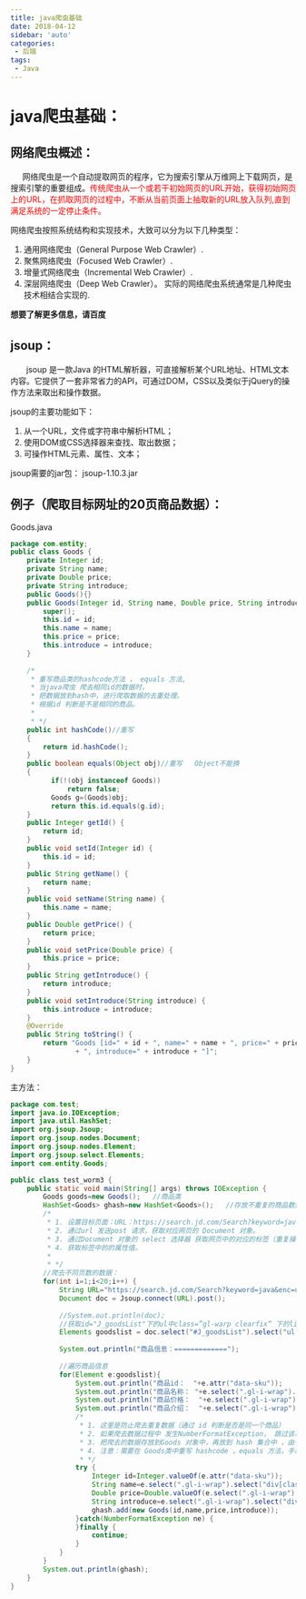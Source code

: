 ```yaml
---
title: java爬虫基础
date: 2018-04-12
sidebar: 'auto'
categories: 
 - 后端
tags:
 - Java
---
```


# java爬虫基础：

## 网络爬虫概述：

&emsp;&ensp;网络爬虫是一个自动提取网页的程序，它为搜索引擎从万维网上下载网页，是搜索引擎的重要组成。<font color="red">传统爬虫从一个或若干初始网页的URL开始，获得初始网页上的URL，在抓取网页的过程中，不断从当前页面上抽取新的URL放入队列,直到满足系统的一定停止条件。</font>

网络爬虫按照系统结构和实现技术，大致可以分为以下几种类型：
1. 通用网络爬虫（General Purpose Web Crawler）.
2. 聚焦网络爬虫（Focused Web Crawler）.
3. 增量式网络爬虫（Incremental Web Crawler）.
4. 深层网络爬虫（Deep Web Crawler）。
实际的网络爬虫系统通常是几种爬虫技术相结合实现的.

**想要了解更多信息，请百度**

## jsoup：

&emsp;&emsp;jsoup 是一款Java 的HTML解析器，可直接解析某个URL地址、HTML文本内容。它提供了一套非常省力的API，可通过DOM，CSS以及类似于jQuery的操作方法来取出和操作数据。

jsoup的主要功能如下：
1. 从一个URL，文件或字符串中解析HTML；
2. 使用DOM或CSS选择器来查找、取出数据；
3. 可操作HTML元素、属性、文本；

jsoup需要的jar包： jsoup-1.10.3.jar


## 例子（爬取目标网址的20页商品数据）：

Goods.java
```java
package com.entity;
public class Goods {
	private Integer id;
	private String name;
	private Double price;
	private String introduce;
	public Goods(){}
	public Goods(Integer id, String name, Double price, String introduce) {
		super();
		this.id = id;
		this.name = name;
		this.price = price;
		this.introduce = introduce;
	}
		
	/*
	 * 重写商品类的hashcode方法 ， equals 方法,
	 * 当java爬虫 爬去相同id的数据时，
	 * 把数据放到hash中，进行爬取数据的去重处理。
	 * 根据id 判断是不是相同的商品。
	 * 
	 * */
	public int hashCode()//重写    
    {  
        return id.hashCode();  
    }  
	public boolean equals(Object obj)//重写   Object不能换  
    {  
          if(!(obj instanceof Goods))  
              return false;  
          Goods g=(Goods)obj;  
          return this.id.equals(g.id);  
    }  
	public Integer getId() {
		return id;
	}
	public void setId(Integer id) {
		this.id = id;
	}
	public String getName() {
		return name;
	}
	public void setName(String name) {
		this.name = name;
	}
	public Double getPrice() {
		return price;
	}
	public void setPrice(Double price) {
		this.price = price;
	}
	public String getIntroduce() {
		return introduce;
	}
	public void setIntroduce(String introduce) {
		this.introduce = introduce;
	}
	@Override
	public String toString() {
		return "Goods [id=" + id + ", name=" + name + ", price=" + price
				+ ", introduce=" + introduce + "]";
	}
}

```

主方法：
```java
package com.test;
import java.io.IOException;
import java.util.HashSet;
import org.jsoup.Jsoup;
import org.jsoup.nodes.Document;
import org.jsoup.nodes.Element;
import org.jsoup.select.Elements;
import com.entity.Goods;

public class test_worm3 {
	public static void main(String[] args) throws IOException {
		Goods goods=new Goods();   //商品类
		HashSet<Goods> ghash=new HashSet<Goods>();   //存放不重复的商品数据
		/*
		 * 1. 设置目标页面：URL：https://search.jd.com/Search?keyword=java&enc=utf-8&wq=java&page= 1 ~ 20 。
		 * 2. 通过url 发送post 请求，获取对应网页的 Document 对象。
		 * 3. 通过Document 对象的 select 选择器 获取网页中的对应的标签（重复操作）。
		 * 4. 获取标签中的的属性值。
		 * 
		 * */
		//爬去不同页数的数据：
		for(int i=1;i<20;i++) {
			String URL="https://search.jd.com/Search?keyword=java&enc=utf-8&wq=java&page="+i;
			Document doc = Jsoup.connect(URL).post();
		
			//System.out.println(doc);
			//获取id="J_goodsList"下的ul中class=”gl-warp clearfix“ 下的li 中的class=”gl-item“的一些元素对象
			Elements goodslist = doc.select("#J_goodsList").select("ul[class=gl-warp clearfix]").select("li[class=gl-item]");
			
			System.out.println("商品信息：=============");
		
			//遍历商品信息
			for(Element e:goodslist){
				System.out.println("商品id：  "+e.attr("data-sku"));
				System.out.println("商品名称： "+e.select(".gl-i-wrap").select("div[class=p-name p-name-type-2]").select("a em").text());
				System.out.println("商品价格：  "+e.select(".gl-i-wrap").select("div[class=p-price]").select("i").text());
				System.out.println("商品介绍：  "+e.select(".gl-i-wrap").select("div[class=p-name p-name-type-2]").select("a i").text());
				/*
				 * 1. 这里是防止爬去重复数据（通过 id 判断是否是同一个商品）
				 * 2. 如果爬去数据过程中 发生NumberFormatException， 跳过该次循环（不爬取该数据）
				 * 3. 把爬去的数据存放到Goods 对象中，再放到 hash 集合中 ，由于hash 集合 不能存放重复数据，根据这个原理，实现去掉重复数据的操作。
				 * 4. 注意：需要在 Goods类中重写 hashcode ，equals 方法，手动设置hash集合的判断重复数据的条件。
				 * */
				try {
					Integer id=Integer.valueOf(e.attr("data-sku"));
					String name=e.select(".gl-i-wrap").select("div[class=p-name p-name-type-2]").select("a em").text();
					Double price=Double.valueOf(e.select(".gl-i-wrap").select("div[class=p-price]").select("i").text());
					String introduce=e.select(".gl-i-wrap").select("div[class=p-name p-name-type-2]").select("a i").text();
					ghash.add(new Goods(id,name,price,introduce));
				}catch(NumberFormatException ne) {
				}finally {
					continue;
				}
			}
		}
		System.out.println(ghash);
	}
}

```